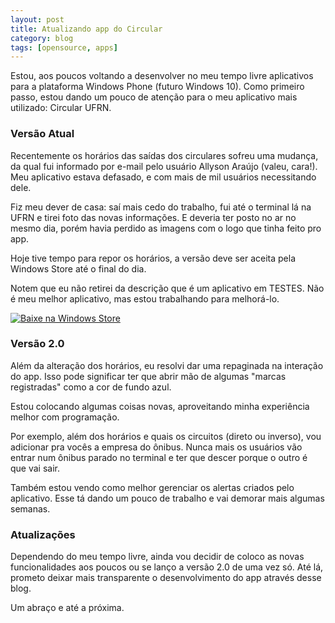 ```yaml
---
layout: post
title: Atualizando app do Circular
category: blog
tags: [opensource, apps]
---
```


Estou, aos poucos voltando a desenvolver no meu tempo livre aplicativos para a plataforma Windows
Phone (futuro Windows 10). Como primeiro passo, estou dando um pouco de atenção para o meu
aplicativo mais utilizado: Circular UFRN.

### Versão Atual

Recentemente os horários das saídas dos circulares sofreu uma mudança, da qual fui informado por
e-mail pelo usuário Allyson Araújo (valeu, cara!). Meu aplicativo estava defasado, e com mais de mil
usuários necessitando dele.

Fiz meu dever de casa: saí mais cedo do trabalho, fui até o terminal lá na UFRN e tirei foto das
novas informações. E deveria ter posto no ar no mesmo dia, porém havia perdido as imagens com o logo
que tinha feito pro app.

Hoje tive tempo para repor os horários, a versão deve ser aceita pela Windows Store até o final do
dia.

Notem que eu não retirei da descrição que é um aplicativo em TESTES. Não é meu melhor aplicativo,
mas estou trabalhando para melhorá-lo.

<a href="https://www.microsoft.com/store/apps/9wzdncrdmpgm"><img src="https://cmsresources.windowsphone.com/devcenter/en-us/legacy_v1/img/badgegenerator/Brazilian_wstore_rev_black_258x67.png" alt="Baixe na Windows Store" /></a>

### Versão 2.0

Além da alteração dos horários, eu resolvi dar uma repaginada na interação do app. Isso pode
significar ter que abrir mão de algumas "marcas registradas" como a cor de fundo azul.

Estou colocando algumas coisas novas, aproveitando minha experiência melhor com programação.

Por exemplo, além dos horários e quais os circuitos (direto ou inverso), vou adicionar pra vocês a
empresa do ônibus. Nunca mais os usuários vão entrar num ônibus parado no terminal e ter que descer
porque o outro é que vai sair.

Também estou vendo como melhor gerenciar os alertas criados pelo aplicativo. Esse tá dando um pouco
de trabalho e vai demorar mais algumas semanas.

### Atualizações

Dependendo do meu tempo livre, ainda vou decidir de coloco as novas funcionalidades aos poucos ou se
lanço a versão 2.0 de uma vez só. Até lá, prometo deixar mais transparente o desenvolvimento do app
através desse blog.

Um abraço e até a próxima.
